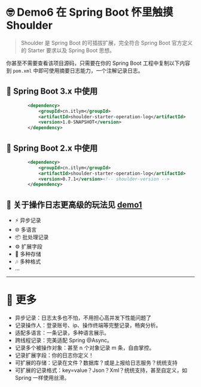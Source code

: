 # 🤓 Demo6 在 Spring Boot 怀里触摸 Shoulder

> Shoulder 是 Spring Boot 的可插拔扩展，完全符合 Spring Boot 官方定义的 Starter 要求以及 Spring Boot 思想。

你甚至不需要查看该项目源码，只需要在你的 Spring Boot 工程中复制以下内容到 `pom.xml` 中即可使用摘要日志能力，一个注解记录日志。

## 🚀 Spring Boot 3.x 中使用
```pom.xml
        <dependency>
            <groupId>cn.itlym</groupId>
            <artifactId>shoulder-starter-operation-log</artifactId>
            <version>1.0-SNAPSHOT</version>
        </dependency>
```

## 🚀 Spring Boot 2.x 中使用
```pom.xml
        <dependency>
            <groupId>cn.itlym</groupId>
            <artifactId>shoulder-starter-operation-log</artifactId>
            <version>0.7.1</version><!-- shoulder-version -->
        </dependency>
```

## 🌟 关于操作日志更高级的玩法见 [demo1](../demo1/src/main/java/com/example/demo1)

- ⚡ 异步记录
- 🌐 多语言
- 📦️ 批处理记录
- ⚙️ 扩展字段
- 📁 多种存储
- 🎶 多种格式
- ...


----

# 💬 更多 

- 异步记录：日志太多也不怕，不用担心高并发下性能问题了
- 记录操作人：登录账号、ip、操作终端等完整记录，畅爽分析。
- 适配多语言：一条记录，多种语言展示。
- 跨线程记录：完美适配 Spring @Async。
- 记录多个被操作对象：甚至 n 个对象记录 m 条，自由掌控。
- 记录扩展字段：你的日志你定义！
- 可扩展的存储：记录在文件？数据库？或是上报给日志服务？统统支持
- 可扩展的记录格式：key=value？Json？Xml？统统支持，甚至自定义，如 Spring 一样使用丝滑。